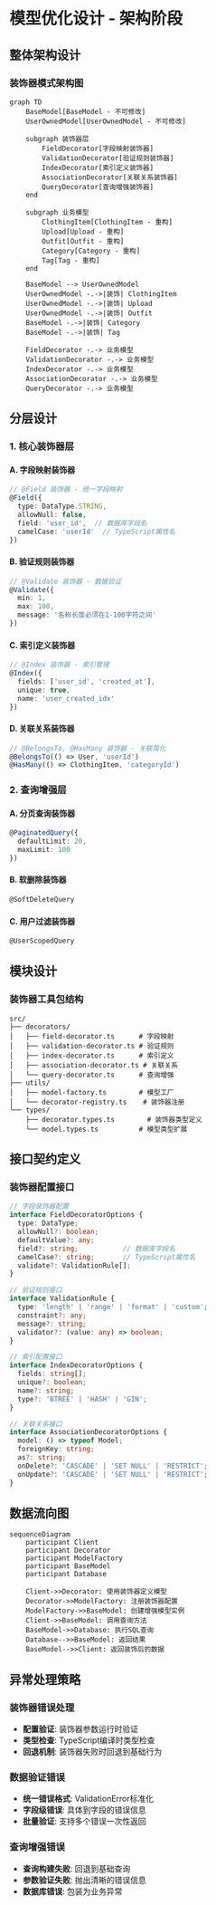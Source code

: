 # 模型优化设计 - 架构阶段

## 整体架构设计

### 装饰器模式架构图

```mermaid
graph TD
    BaseModel[BaseModel - 不可修改]
    UserOwnedModel[UserOwnedModel - 不可修改]
    
    subgraph 装饰器层
        FieldDecorator[字段映射装饰器]
        ValidationDecorator[验证规则装饰器]
        IndexDecorator[索引定义装饰器]
        AssociationDecorator[关联关系装饰器]
        QueryDecorator[查询增强装饰器]
    end
    
    subgraph 业务模型
        ClothingItem[ClothingItem - 重构]
        Upload[Upload - 重构]
        Outfit[Outfit - 重构]
        Category[Category - 重构]
        Tag[Tag - 重构]
    end
    
    BaseModel --> UserOwnedModel
    UserOwnedModel -.->|装饰| ClothingItem
    UserOwnedModel -.->|装饰| Upload
    UserOwnedModel -.->|装饰| Outfit
    BaseModel -.->|装饰| Category
    BaseModel -.->|装饰| Tag
    
    FieldDecorator -.-> 业务模型
    ValidationDecorator -.-> 业务模型
    IndexDecorator -.-> 业务模型
    AssociationDecorator -.-> 业务模型
    QueryDecorator -.-> 业务模型
```

## 分层设计

### 1. 核心装饰器层

#### A. 字段映射装饰器
```typescript
// @Field 装饰器 - 统一字段映射
@Field({
  type: DataType.STRING,
  allowNull: false,
  field: 'user_id',  // 数据库字段名
  camelCase: 'userId'  // TypeScript属性名
})
```

#### B. 验证规则装饰器
```typescript
// @Validate 装饰器 - 数据验证
@Validate({
  min: 1,
  max: 100,
  message: '名称长度必须在1-100字符之间'
})
```

#### C. 索引定义装饰器
```typescript
// @Index 装饰器 - 索引管理
@Index({
  fields: ['user_id', 'created_at'],
  unique: true,
  name: 'user_created_idx'
})
```

#### D. 关联关系装饰器
```typescript
// @BelongsTo, @HasMany 装饰器 - 关联简化
@BelongsTo(() => User, 'userId')
@HasMany(() => ClothingItem, 'categoryId')
```

### 2. 查询增强层

#### A. 分页查询装饰器
```typescript
@PaginatedQuery({
  defaultLimit: 20,
  maxLimit: 100
})
```

#### B. 软删除装饰器
```typescript
@SoftDeleteQuery
```

#### C. 用户过滤装饰器
```typescript
@UserScopedQuery
```

## 模块设计

### 装饰器工具包结构

```
src/
├── decorators/
│   ├── field-decorator.ts      # 字段映射
│   ├── validation-decorator.ts # 验证规则
│   ├── index-decorator.ts      # 索引定义
│   ├── association-decorator.ts # 关联关系
│   └── query-decorator.ts      # 查询增强
├── utils/
│   ├── model-factory.ts        # 模型工厂
│   └── decorator-registry.ts    # 装饰器注册
└── types/
    ├── decorator.types.ts        # 装饰器类型定义
    └── model.types.ts          # 模型类型扩展
```

## 接口契约定义

### 装饰器配置接口

```typescript
// 字段装饰器配置
interface FieldDecoratorOptions {
  type: DataType;
  allowNull?: boolean;
  defaultValue?: any;
  field?: string;           // 数据库字段名
  camelCase?: string;       // TypeScript属性名
  validate?: ValidationRule[];
}

// 验证规则接口
interface ValidationRule {
  type: 'length' | 'range' | 'format' | 'custom';
  constraint?: any;
  message?: string;
  validator?: (value: any) => boolean;
}

// 索引配置接口
interface IndexDecoratorOptions {
  fields: string[];
  unique?: boolean;
  name?: string;
  type?: 'BTREE' | 'HASH' | 'GIN';
}

// 关联关系接口
interface AssociationDecoratorOptions {
  model: () => typeof Model;
  foreignKey: string;
  as?: string;
  onDelete?: 'CASCADE' | 'SET NULL' | 'RESTRICT';
  onUpdate?: 'CASCADE' | 'SET NULL' | 'RESTRICT';
}
```

## 数据流向图

```mermaid
sequenceDiagram
    participant Client
    participant Decorator
    participant ModelFactory
    participant BaseModel
    participant Database

    Client->>Decorator: 使用装饰器定义模型
    Decorator->>ModelFactory: 注册装饰器配置
    ModelFactory->>BaseModel: 创建增强模型实例
    Client->>BaseModel: 调用查询方法
    BaseModel->>Database: 执行SQL查询
    Database-->>BaseModel: 返回结果
    BaseModel-->>Client: 返回装饰后的数据
```

## 异常处理策略

### 装饰器错误处理
- **配置验证**: 装饰器参数运行时验证
- **类型检查**: TypeScript编译时类型检查
- **回退机制**: 装饰器失败时回退到基础行为

### 数据验证错误
- **统一错误格式**: ValidationError标准化
- **字段级错误**: 具体到字段的错误信息
- **批量验证**: 支持多个错误一次性返回

### 查询增强错误
- **查询构建失败**: 回退到基础查询
- **参数验证失败**: 抛出清晰的错误信息
- **数据库错误**: 包装为业务异常